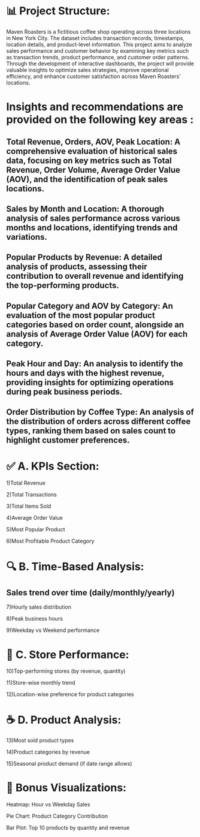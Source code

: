 # 📊  Project Structure:

Maven Roasters is a fictitious coffee shop operating across three locations in New York City. The dataset includes transaction records, timestamps, location details, and product-level information. This project aims to analyze sales performance and customer behavior by examining key metrics such as transaction trends, product performance, and customer order patterns. Through the development of interactive dashboards, the project will provide valuable insights to optimize sales strategies, improve operational efficiency, and enhance customer satisfaction across Maven Roasters' locations.

# Insights and recommendations are provided on the following key areas :

## Total Revenue, Orders, AOV, Peak Location: A comprehensive evaluation of historical sales data, focusing on key metrics such as Total Revenue, Order Volume, Average Order Value (AOV), and the identification of peak sales locations.

## Sales by Month and Location: A thorough analysis of sales performance across various months and locations, identifying trends and variations.

## Popular Products by Revenue: A detailed analysis of products, assessing their contribution to overall revenue and identifying the top-performing products.

## Popular Category and AOV by Category: An evaluation of the most popular product categories based on order count, alongside an analysis of Average Order Value (AOV) for each category.

## Peak Hour and Day: An analysis to identify the hours and days with the highest revenue, providing insights for optimizing operations during peak business periods.

## Order Distribution by Coffee Type: An analysis of the distribution of orders across different coffee types, ranking them based on sales count to highlight customer preferences.


# ✅ A. KPIs Section:
1)Total Revenue

2)Total Transactions

3)Total Items Sold

4)Average Order Value

5)Most Popular Product

6)Most Profitable Product Category

# 🔍 B. Time-Based Analysis:
## Sales trend over time (daily/monthly/yearly)

7)Hourly sales distribution

8)Peak business hours

9)Weekday vs Weekend performance

# 📍 C. Store Performance:

10)Top-performing stores (by revenue, quantity)

11)Store-wise monthly trend

12)Location-wise preference for product categories

# ☕ D. Product Analysis:

13)Most sold product types

14)Product categories by revenue

15)Seasonal product demand (if date range allows)

# 🎯 Bonus Visualizations:

Heatmap: Hour vs Weekday Sales

Pie Chart: Product Category Contribution

Bar Plot: Top 10 products by quantity and revenue

